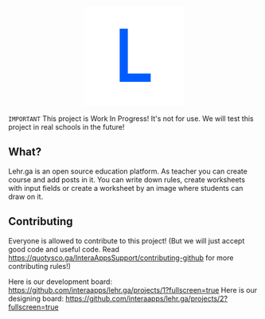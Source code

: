 <p align="center"><img src="/public/assets/images/icon.png" width="200"></p>

`IMPORTANT` This project is Work In Progress! It's not for use. We will test this project in real schools in the future!

## What?
Lehr.ga is an open source education platform.
As teacher you can create course and add posts in it. You can write down rules, create worksheets with input fields or create a worksheet by an image where students can draw on it.



## Contributing

Everyone is allowed to contribute to this project!  (But we will just accept good code and useful code. Read https://quotysco.ga/InteraAppsSupport/contributing-github for more contributing rules!)

Here is our development board: https://github.com/interaapps/lehr.ga/projects/1?fullscreen=true
Here is our designing board: https://github.com/interaapps/lehr.ga/projects/2?fullscreen=true
